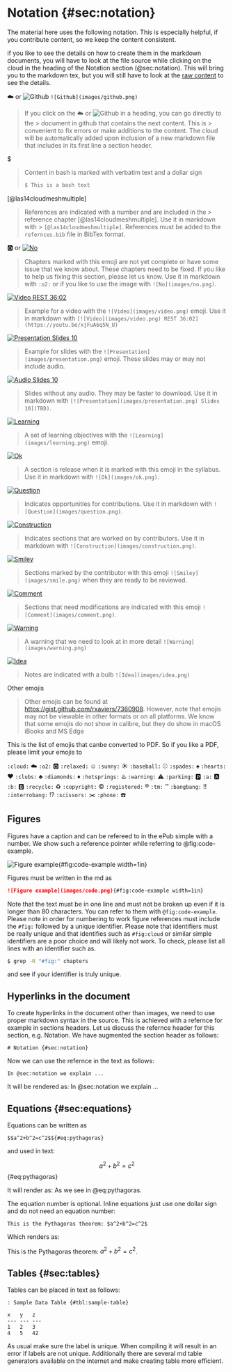 # Notation {#sec:notation}

The material here uses the following notation. This is especially
helpful, if you contribute content, so we keep the content consistent.

if you like to see the details on how to create them in the markdown
documents, you will have to look at the file source while clicking on
the cloud in the heading of the Notation section (@sec:notation). This
will bring you to the markdown tex, but you will still have to look at
the [raw content](https://raw.githubusercontent.com/cloudmesh-community/book/master/chapters/preface/notation.md)
to see the details.

:cloud: or ![Github](images/github.png) `![Github](images/github.png)`

> If you click on the :cloud: or ![Github](images/github.png) in a heading, you can go directly to the >
document in github that contains the next content. This is > convenient
to fix errors or make additions to the content. The cloud will be
automatically added upon inclusion of a new markdown file that includes
in its first line a section header.

$

> Content in bash is marked with verbatim text and a dollar sign
>
>  ```bash
>  $ This is a bash text
>  ```

[@las14cloudmeshmultiple]

> References are indicated with a number and are included in the >
reference chapter [@las14cloudmeshmultiple]. Use it in markdown with >
`[@las14cloudmeshmultiple]`. References must be added to the
`refernces.bib` file in BibTex format.

:o2: or [![No](images/no.png)]()

> Chapters marked with this emoji are not yet complete or have some
> issue that we know about. These chapters need to be fixed. If you like
> to help us fixing this section, please let us know. Use it in markdown
> with `:o2:` or if you like to use the image with `![No](images/no.png)`.


[![Video](images/video.png) REST 36:02](https://youtu.be/xjFuA6q5N_U)

> Example for a video with the `![Video](images/video.png)` emoji. Use it in markdown with
> `[![Video](images/video.png) REST 36:02](https://youtu.be/xjFuA6q5N_U)`

[![Presentation](images/presentation.png) Slides 10](TBD)

> Example for slides with the `![Presentation](images/presentation.png)` emoji. These slides may or
> may not include audio.

[![Audio](images/audio.png) Slides 10](TBD)

> Slides without any audio. They may be faster to download. Use it in
> markdown with `[![Presentation](images/presentation.png) Slides 10](TBD)`.

[![Learning](images/learning.png)]()

> A set of learning objectives with the `![Learning](images/learning.png)` emoji.

[![Ok](images/ok.png)]()

> A section is release when it is marked with this emoji in the
> syllabus. Use it in markdown with `![Ok](images/ok.png)`.

[![Question](images/question.png)]()

> Indicates opportunities for contributions. Use it in markdown with
> `![Question](images/question.png)`.

[![Construction](images/construction.png)]()

> Indicates sections that are worked on by contributors. Use it in
> markdown with `![Construction](images/construction.png)`.

[![Smiley](images/smile.png)]()

> Sections marked by the contributor with this emoji `![Smiley](images/smile.png)`
> when they are ready to be reviewed.

[![Comment](images/comment.png)]()

> Sections that need modifications are indicated with this emoji `![Comment](images/comment.png)`.

[![Warning](images/warning.png)]()

> A warning that we need to look at in more detail `![Warning](images/warning.png)`

[![Idea](images/idea.png)]()

> Notes are indicated with a bulb `![Idea](images/idea.png)`


Other emojis

> Other emojis can be found at
<https://gist.github.com/rxaviers/7360908>. However, note that emojis
may not be viewable in other formats or on all platforms. We know that
some emojis do not show in calibre, but they do show in macOS iBooks and
MS Edge

This is the list of emojis that canbe converted to PDF. So if you like a
PDF, please limit your emojis to

`:cloud:` :cloud:
`:o2:` :o2:
`:relaxed:` :relaxed:
`:sunny:` :sunny:
`:baseball:` :baseball:
`:spades:` :spades:
`:hearts:` :hearts:
`:clubs:` :clubs:
`:diamonds:` :diamonds:
`:hotsprings:` :hotsprings:
`:warning:` :warning:
`:parking:` :parking:
`:a:` :a:
`:b:` :b:
`:recycle:` :recycle:
`:copyright:` :copyright:
`:registered:` :registered:
`:tm:` :tm:
`:bangbang:` :bangbang:
`:interrobang:` :interrobang:
`:scissors:` :scissors:
`:phone:` :phone:

## Figures

Figures have a caption and can be refereed to in the ePub simple with a
number. We show such a reference pointer while referring to
@fig:code-example.

![Figure example](images/code.png){#fig:code-example width=1in}

Figures must be written in the md as

```markdown
![Figure example](images/code.png){#fig:code-example width=1in}
```

Note that the text must be in one line and must not be broken up even if
it is longer than 80 characters. You can refer to them with
`@fig:code-example`. Please note in order for numbering to work figure
references must include the `#fig:` followed by a unique identifier.
Please note that identifiers must be really unique and that identifies
such as `#fig:cloud` or similar simple identifiers are a poor choice and
will likely not work. To check, please list all lines with an identifier
such as.

```bash
$ grep -R "#fig:" chapters
```

and see if your identifier is truly unique.

## Hyperlinks in the document

To create hyperlinks in the document other than images, we need to
use proper markdown syntax in the source. This is achieved with a
refernce for example in sections headers. Let us discuss the
refernce header for this section, e.g. Notation. We have augmented
the section header as follows:

```# Notation {#sec:notation}```

Now we can use the refernce in the text as follows:

```In @sec:notation we explain ...```

It will be rendered as: In @sec:notation we
explain ...


## Equations {#sec:equations}

Equations can be written as

```$$a^2+b^2=c^2$${#eq:pythagoras}```

and used in text:

$$a^2+b^2=c^2$${#eq:pythagoras}

It will render as: As we see in @eq:pythagoras.

The equation number is optional. Inline equations just use one dollar
sign and do not need an equation number:

```This is the Pythagoras theorem: $a^2+b^2=c^2$```

Which renders as:

This is the Pythagoras theorem: $a^2+b^2=c^2$.

## Tables {#sec:tables}

Tables can be placed in text as follows:

```
: Sample Data Table {#tbl:sample-table}

x   y   z
--- --- ---
1   2   3
4   5   42
```

As usual make sure the label is unique. When compiling it will
result in an error if labels are not unique. Additionally there are
several md table generators available on the internet and make
creating table more efficient.
